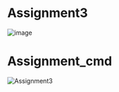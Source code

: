 # Assignment3
![image](https://user-images.githubusercontent.com/117542420/205091611-10a91f4e-f4bc-4376-b845-52e517f9d672.png)
# Assignment_cmd 
![Assignment3](https://user-images.githubusercontent.com/117542420/205091809-c0d13318-459f-4e4a-ad63-e1d5707b3d21.PNG)

